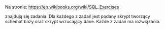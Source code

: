 Na stronie:
https://en.wikibooks.org/wiki/SQL_Exercises

znajdują się zadania. Dla każdego z zadań jest podany skrypt tworzący schemat bazy oraz skrypt wrzucający dane.
Każde z zadań ma rozwiązania.
